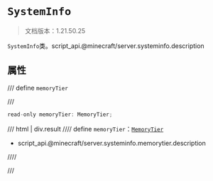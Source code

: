 # `SystemInfo`

> 文档版本：1.21.50.25

`SystemInfo`类。script_api.@minecraft/server.systeminfo.description

## 属性

/// define
`memoryTier`


///

```js
read-only memoryTier: MemoryTier;
```

/// html | div.result
//// define
`memoryTier`：[`MemoryTier`](./memorytier.md)

- script_api.@minecraft/server.systeminfo.memorytier.description


////

///

